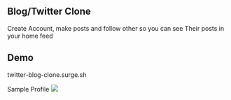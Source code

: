 ## Blog/Twitter Clone

Create Account, make posts and follow other so you can see Their posts in your home feed

## Demo

twitter-blog-clone.surge.sh


Sample Profile
<img src="https://imgur.com/a/4nf1ook"/>
